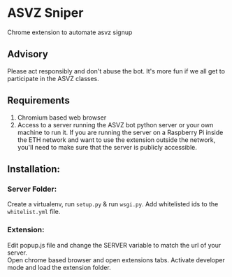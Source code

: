 # ASVZ Sniper
Chrome extension to automate asvz signup

## Advisory
Please act responsibly and don't abuse the bot. It's more fun if we all get to participate in the ASVZ classes. 

## Requirements
1. Chromium based web browser
2. Access to a server running the ASVZ bot python server or your own machine to run it. If you are running the server on a Raspberry Pi inside the ETH network and want to use the extension outside the network, you'll need to make sure that the server is publicly accessible. 

## Installation:
### Server Folder:

Create a virtualenv, run `setup.py` & run `wsgi.py`. Add whitelisted ids to the `whitelist.yml` file.

### Extension:
Edit popup.js file and change the SERVER variable to match the url of your server.  
Open chrome based browser and open extensions tabs. Activate developer mode and load the extension folder. 
